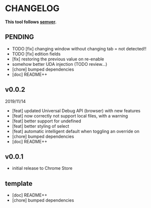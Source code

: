# CHANGELOG
**This tool follows [semver](https://semver.org/).**

## PENDING
* TODO [fix] changing window without changing tab = not detected!!
* TODO [fix] edition fields
* [fix] restoring the previous value on re-enable
* somehow better UDA injection (TODO review...)
* [chore] bumped dependencies
* [doc] README++

## v0.0.2
2019/11/14
* [feat] updated Universal Debug API (browser) with new features
* [feat] now correctly not support local files, with a warning
* [feat] better support for undefined
* [feat] better styling of select
* [feat] automatic intelligent default when toggling an override on
* [chore] bumped dependencies
* [doc] README++

## v0.0.1
* initial release to Chrome Store

## template
* [doc] README++
* [chore] bumped dependencies
